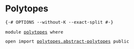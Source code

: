 # Polytopes

<pre class="Agda"><a id="22" class="Symbol">{-#</a> <a id="26" class="Keyword">OPTIONS</a> <a id="34" class="Pragma">--without-K</a> <a id="46" class="Pragma">--exact-split</a> <a id="60" class="Symbol">#-}</a>

<a id="65" class="Keyword">module</a> <a id="72" href="polytopes.html" class="Module">polytopes</a> <a id="82" class="Keyword">where</a>
</pre>
<pre class="Agda"><a id="101" class="Keyword">open</a> <a id="106" class="Keyword">import</a> <a id="113" href="polytopes.abstract-polytopes.html" class="Module">polytopes.abstract-polytopes</a> <a id="142" class="Keyword">public</a>
</pre>